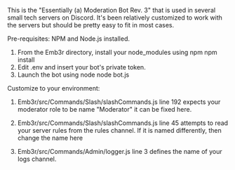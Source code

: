 This is the "Essentially (a) Moderation Bot Rev. 3" that is used in several small tech servers on Discord.  It's been relatively customized to work with the servers but should be pretty easy to fit in most cases.

Pre-requisites:
NPM and Node.js installed.

1. From the Emb3r directory, install your node_modules using npm
  npm install
2. Edit .env and insert your bot's private token.
3. Launch the bot using node
  node bot.js


Customize to your environment:
1. Emb3r/src/Commands/Slash/slashCommands.js line 192 expects your moderator role to be name "Moderator" it can be fixed here.

2. Emb3r/src/Commands/Slash/slashCommands.js line 45 attempts to read your server rules from the rules channel.  If it is named differently, then change the name here

3. Emb3r/src/Commands/Admin/logger.js line 3 defines the name of your logs channel.
